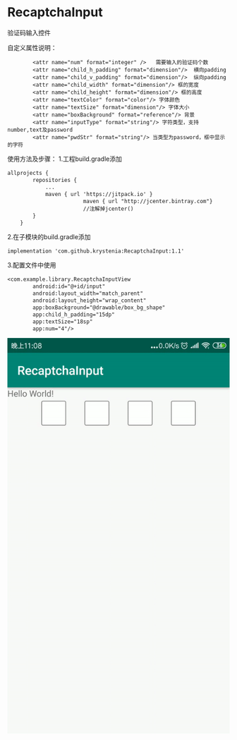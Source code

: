 # RecaptchaInput

验证码输入控件

自定义属性说明：
```
        <attr name="num" format="integer" />   需要输入的验证码个数
        <attr name="child_h_padding" format="dimension"/>  横向padding
        <attr name="child_v_padding" format="dimension"/>  纵向padding
        <attr name="child_width" format="dimension"/> 框的宽度
        <attr name="child_height" format="dimension"/> 框的高度
        <attr name="textColor" format="color"/> 字体颜色
        <attr name="textSize" format="dimension"/> 字体大小
        <attr name="boxBackground" format="reference"/> 背景
        <attr name="inputType" format="string"/> 字符类型，支持number,text及password
        <attr name="pwdStr" format="string"/> 当类型为password，框中显示的字符
```

使用方法及步骤：
1.工程build.gradle添加
```
allprojects {
		repositories {
			...
			maven { url 'https://jitpack.io' }
                        maven { url "http://jcenter.bintray.com"}
                        //注解掉jcenter()
		}
	}        
```
2.在子模块的build.gradle添加
```
implementation 'com.github.krystenia:RecaptchaInput:1.1'
```
3.配置文件中使用
```
<com.example.library.RecaptchaInputView
        android:id="@+id/input"
        android:layout_width="match_parent"
        android:layout_height="wrap_content"
        app:boxBackground="@drawable/box_bg_shape"
        app:child_h_padding="15dp"
        app:textSize="18sp"
        app:num="4"/>
```

![image](https://github.com/krystenia/RecaptchaInput/blob/master/ezgif.com-video-to-gif.gif )  
